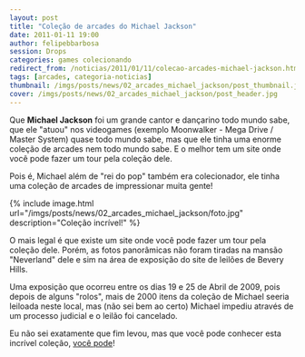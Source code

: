 ```yaml
---
layout: post
title: "Coleção de arcades do Michael Jackson"
date: 2011-01-11 19:00
author: felipebbarbosa
session: Drops
categories: games colecionando
redirect_from: /noticias/2011/01/11/colecao-arcades-michael-jackson.html
tags: [arcades, categoria-noticias]
thumbnail: /imgs/posts/news/02_arcades_michael_jackson/post_thumbnail.jpg
cover: /imgs/posts/news/02_arcades_michael_jackson/post_header.jpg
---
```


Que **Michael Jackson** foi um grande cantor e dançarino todo mundo sabe, que ele "atuou" nos videogames (exemplo Moonwalker - Mega Drive / Master System) quase todo mundo sabe, mas que ele tinha uma enorme coleção de arcades nem todo mundo sabe. E o melhor tem um site onde você pode fazer um tour pela coleção dele.

<!--more-->

Pois é, Michael além de "rei do pop" também era colecionador, ele tinha uma coleção de arcades de impressionar muita gente!

{% include image.html
  url="/imgs/posts/news/02_arcades_michael_jackson/foto.jpg"
  description="Coleção incrível!" %}

O mais legal é que existe um site onde você pode fazer um tour pela coleção dele. Porém, as fotos panorâmicas não foram tiradas na mansão "Neverland" dele e sim na área de exposição do site de leilões de Bevery Hills.

Uma exposição que ocorreu entre os dias 19 e 25 de Abril de 2009, pois depois de alguns "rolos", mais de 2000 itens da coleção de Michael seeria leiloada neste local, mas (não sei bem ao certo) Michael impediu através de um processo judicial e o leilão foi cancelado.

Eu não sei exatamente que fim levou, mas que você pode conhecer esta incrível coleção, [você pode](http://www.pinsane2.com/pinorama/events/MJ_09/kr/michael_jackson_arcade_entry.html)!
